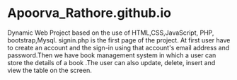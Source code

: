 # Apoorva_Rathore.github.io
Dynamic Web Project based on the use of HTML,CSS,JavaScript, PHP, bootstrap,Mysql.
signin.php is the first page of the project. At first user have to create an account and the sign-in using that account's email address and password.Then we have book management system in which a user can store the details of a book .The user can also update, delete, insert and view the table on the screen. 
